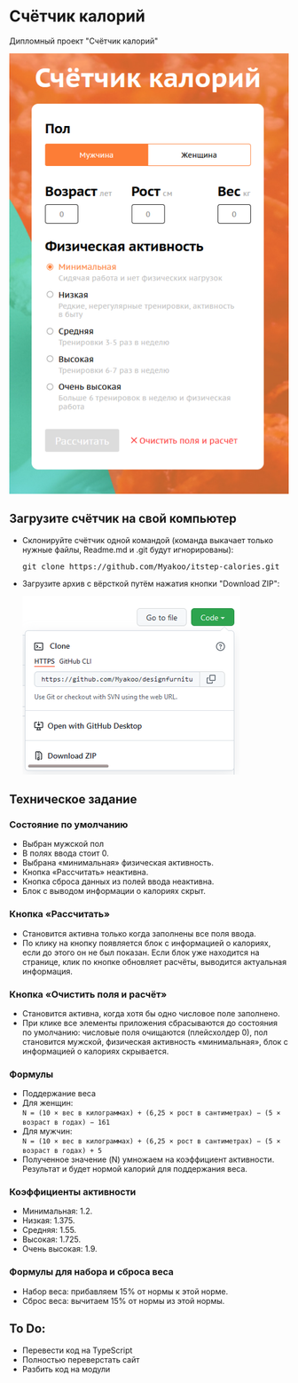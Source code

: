 # Счётчик калорий
<p>Дипломный проект "Счётчик калорий"</p>

<p>
	<img src="https://raw.githubusercontent.com/Myakoo/itstep-calories/master/.github/images/preview.png" alt="Preview">
</p>

<h2>Загрузите счётчик на свой компьютер</h2>

- Склонируйте счётчик одной командой (команда выкачает только нужные файлы, Readme.md и .git будут игнорированы):
	<pre>git clone https://github.com/Myakoo/itstep-calories.git</pre>
- Загрузите архив с вёрсткой путём нажатия кнопки "Download ZIP":

	<img src="https://raw.githubusercontent.com/Myakoo/designfurniture-project/master/.github/images/download_button.png" alt="Download Image">


<h2>Техническое задание</h2>

<h3>Состояние по умолчанию</h3>

 - Выбран мужской пол
 - В полях ввода стоит 0.
 - Выбрана «минимальная» физическая активность.
 - Кнопка «Рассчитать» неактивна.
 - Кнопка сброса данных из полей ввода неактивна.
 - Блок с выводом информации о калориях скрыт.

<h3>Кнопка «Рассчитать»</h3>

 - Становится активна только когда заполнены все поля ввода.
 - По клику на кнопку появляется блок с информацией о калориях, если до этого он не был показан. Если блок уже находится на странице, клик по кнопке обновляет расчёты, выводится актуальная информация.

<h3>Кнопка «Очистить поля и расчёт»</h3>

 - Становится активна, когда хотя бы одно числовое поле заполнено.
 - При клике все элементы приложения сбрасываются до состояния по умолчанию: числовые поля очищаются (плейсхолдер 0), пол становится мужской, физическая активность «минимальная», блок с информацией о калориях скрывается.

<h3>Формулы</h3>

 - Поддержание веса
 - Для женщин:\
`N = (10 × вес в килограммах) + (6,25 × рост в сантиметрах) − (5 × возраст в годах) − 161`
 - Для мужчин:\
`N = (10 × вес в килограммах) + (6,25 × рост в сантиметрах) − (5 × возраст в годах) + 5`
 - Полученное значение (N) умножаем на коэффициент активности. Результат и будет нормой калорий для поддержания веса.

<h3>Коэффициенты активности</h3>

 - Минимальная: 1.2.
 - Низкая: 1.375.
 - Средняя: 1.55.
 - Высокая: 1.725.
 - Очень высокая: 1.9.

<h3>Формулы для набора и сброса веса</h3>

 - Набор веса: прибавляем 15% от нормы к этой норме.
 - Сброс веса: вычитаем 15% от нормы из этой нормы.

<h2>To Do:</h2>

 - Перевести код на TypeScript
 - Полностью переверстать сайт
 - Разбить код на модули